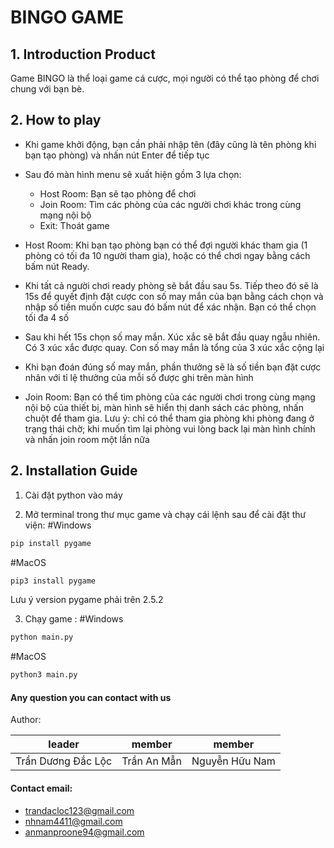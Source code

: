 # BINGO GAME
## 1. Introduction Product

Game BINGO là thể loại game cá cược, mọi người có thể tạo phòng để chơi chung với bạn bè.

## 2. How to play

- Khi game khởi động, bạn cần phải nhập tên (đây cũng là tên phòng khi bạn tạo phòng) và nhấn nút Enter để tiếp tục

- Sau đó màn hình menu sẽ xuất hiện gồm 3 lựa chọn:
    + Host Room: Bạn sẽ tạo phòng để chơi
    + Join Room: Tìm các phòng của các người chơi khác trong cùng mạng nội bộ
    + Exit: Thoát game

- Host Room: Khi bạn tạo phòng bạn có thể đợi người khác tham gia (1 phòng có tối đa 10 người tham gia), hoặc có thể chơi ngay bằng cách bấm nút Ready.
- Khi tất cả người chơi ready phòng sẽ bắt đầu sau 5s. Tiếp theo đó sẽ là 15s để quyết định đặt cược con số may mắn của bạn bằng cách chọn và nhập số tiền muốn cược sau đó bấm nút để xác nhận. Bạn có thể chọn tối đa 4 số
- Sau khi hết 15s chọn số may mắn. Xúc xắc sẽ bắt đầu quay ngẫu nhiên. Có 3 xúc xắc được quay. Con số may mắn là tổng của 3 xúc xắc cộng lại
- Khi bạn đoán đúng số may mắn, phần thưởng sẽ là số tiền bạn đặt cược nhân với tỉ lệ thưởng của mỗi số được ghi trên màn hình

- Join Room: Bạn có thể tìm phòng của các người chơi trong cùng mạng nội bộ của thiết bị, màn hình sẽ hiển thị danh sách các phòng, nhấn chuột để tham gia. Lưu ý: chỉ có thể tham gia phòng khi phòng đang ở trạng thái chờ; khi muốn tìm lại phòng vui lòng back lại màn hình chính và nhấn join room một lần nữa

## 2. Installation Guide

1. Cài đặt python vào máy

2. Mở terminal trong thư mục game và chạy cái lệnh sau để cài đặt thư viện:
#Windows
```bash
pip install pygame
```
#MacOS
```bash
pip3 install pygame
```
Lưu ý version pygame phải trên 2.5.2

3. Chạy game :
#Windows
```bash
python main.py
```
#MacOS
```bash
python3 main.py
```

#### Any question you can contact with us


Author:

| leader                | member       | member         | 
|-----------------------|--------------|----------------|
|Trần Dương Đắc Lộc     | Trần An Mẫn  | Nguyễn Hữu Nam |


#### Contact email:
- [trandacloc123@gmail.com](mailto:trandacloc123@gmail.com)
- [nhnam4411@gmail.com](mailto:nhnam4411@gmail.com)
- [anmanproone94@gmail.com](mailto:anmanproone94@gmail.com)



